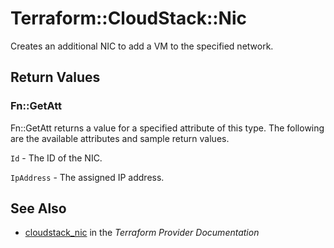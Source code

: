 # Terraform::CloudStack::Nic

Creates an additional NIC to add a VM to the specified network.

## Return Values

### Fn::GetAtt

Fn::GetAtt returns a value for a specified attribute of this type. The following are the available attributes and sample return values.

`Id` - The ID of the NIC.

`IpAddress` - The assigned IP address.

## See Also

* [cloudstack_nic](https://www.terraform.io/docs/providers/cloudstack/r/nic.html) in the _Terraform Provider Documentation_